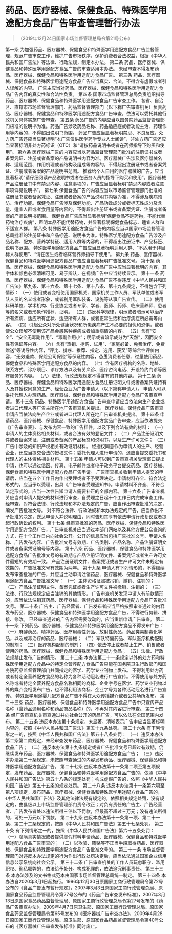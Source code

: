 # 药品、医疗器械、保健食品、特殊医学用途配方食品广告审查管理暂行办法
> （2019年12月24日国家市场监督管理总局令第21号公布）

第一条 为加强药品、医疗器械、保健食品和特殊医学用途配方食品广告监督管理，规范广告审查工作，维护广告市场秩序，保护消费者合法权益，根据《中华人民共和国广告法》等法律、行政法规，制定本办法。
第二条 药品、医疗器械、保健食品和特殊医学用途配方食品广告的审查适用本办法。
未经审查不得发布药品、医疗器械、保健食品和特殊医学用途配方食品广告。
第三条 药品、医疗器械、保健食品和特殊医学用途配方食品广告应当真实、合法，不得含有虚假或者引人误解的内容。
广告主应当对药品、医疗器械、保健食品和特殊医学用途配方食品广告内容的真实性和合法性负责。
第四条 国家市场监督管理总局负责组织指导药品、医疗器械、保健食品和特殊医学用途配方食品广告审查工作。
各省、自治区、直辖市市场监督管理部门、药品监督管理部门（以下称广告审查机关）负责药品、医疗器械、保健食品和特殊医学用途配方食品广告审查，依法可以委托其他行政机关具体实施广告审查。
第五条 药品广告的内容应当以国务院药品监督管理部门核准的说明书为准。药品广告涉及药品名称、药品适应症或者功能主治、药理作用等内容的，不得超出说明书范围。
药品广告应当显著标明禁忌、不良反应，处方药广告还应当显著标明“本广告仅供医学药学专业人士阅读”，非处方药广告还应当显著标明非处方药标识（OTC）和“请按药品说明书或者在药师指导下购买和使用”。
第六条 医疗器械广告的内容应当以药品监督管理部门批准的注册证书或者备案凭证、注册或者备案的产品说明书内容为准。医疗器械广告涉及医疗器械名称、适用范围、作用机理或者结构及组成等内容的，不得超出注册证书或者备案凭证、注册或者备案的产品说明书范围。
推荐给个人自用的医疗器械的广告，应当显著标明“请仔细阅读产品说明书或者在医务人员的指导下购买和使用”。医疗器械产品注册证书中有禁忌内容、注意事项的，广告应当显著标明“禁忌内容或者注意事项详见说明书”。
第七条 保健食品广告的内容应当以市场监督管理部门批准的注册证书或者备案凭证、注册或者备案的产品说明书内容为准，不得涉及疾病预防、治疗功能。保健食品广告涉及保健功能、产品功效成分或者标志性成分及含量、适宜人群或者食用量等内容的，不得超出注册证书或者备案凭证、注册或者备案的产品说明书范围。
保健食品广告应当显著标明“保健食品不是药物，不能代替药物治疗疾病”，声明本品不能代替药物，并显著标明保健食品标志、适宜人群和不适宜人群。
第八条 特殊医学用途配方食品广告的内容应当以国家市场监督管理总局批准的注册证书和产品标签、说明书为准。特殊医学用途配方食品广告涉及产品名称、配方、营养学特征、适用人群等内容的，不得超出注册证书、产品标签、说明书范围。
特殊医学用途配方食品广告应当显著标明适用人群、“不适用于非目标人群使用”、“请在医生或者临床营养师指导下使用”。
第九条 药品、医疗器械、保健食品和特殊医学用途配方食品广告应当显著标明广告批准文号。
第十条 药品、医疗器械、保健食品和特殊医学用途配方食品广告中应当显著标明的内容，其字体和颜色必须清晰可见、易于辨认，在视频广告中应当持续显示。
第十一条 药品、医疗器械、保健食品和特殊医学用途配方食品广告不得违反《中华人民共和国广告法》第九条、第十六条、第十七条、第十八条、第十九条规定，不得包含下列情形：
（一）使用或者变相使用国家机关、国家机关工作人员、军队单位或者军队人员的名义或者形象，或者利用军队装备、设施等从事广告宣传。
（二）使用科研单位、学术机构、行业协会或者专家、学者、医师、药师、临床营养师、患者等的名义或者形象作推荐、证明。
（三）违反科学规律，明示或者暗示可以治疗所有疾病、适应所有症状、适应所有人群，或者正常生活和治疗病症所必需等内容。
（四）引起公众对所处健康状况和所患疾病产生不必要的担忧和恐惧，或者使公众误解不使用该产品会患某种疾病或者加重病情的内容。
（五）含有“安全”、“安全无毒副作用”、“毒副作用小”；明示或者暗示成分为“天然”，因而安全性有保证等内容。
（六）含有“热销、抢购、试用”、“家庭必备、免费治疗、免费赠送”等诱导性内容，“评比、排序、推荐、指定、选用、获奖”等综合性评价内容，“无效退款、保险公司保险”等保证性内容，怂恿消费者任意、过量使用药品、保健食品和特殊医学用途配方食品的内容。
（七）含有医疗机构的名称、地址、联系方式、诊疗项目、诊疗方法以及有关义诊、医疗咨询电话、开设特约门诊等医疗服务的内容。
（八）法律、行政法规规定不得含有的其他内容。
第十二条 药品、医疗器械、保健食品和特殊医学用途配方食品注册证明文件或者备案凭证持有人及其授权同意的生产、经营企业为广告申请人（以下简称申请人）。
申请人可以委托代理人办理药品、医疗器械、保健食品和特殊医学用途配方食品广告审查申请。
第十三条 药品、特殊医学用途配方食品广告审查申请应当依法向生产企业或者进口代理人等广告主所在地广告审查机关提出。
医疗器械、保健食品广告审查申请应当依法向生产企业或者进口代理人所在地广告审查机关提出。
第十四条 申请药品、医疗器械、保健食品、特殊医学用途配方食品广告审查，应当依法提交《广告审查表》、与发布内容一致的广告样件，以及下列合法有效的材料：
（一）申请人的主体资格相关材料，或者合法有效的登记文件；
（二）产品注册证明文件或者备案凭证、注册或者备案的产品标签和说明书，以及生产许可文件；
（三）广告中涉及的知识产权相关有效证明材料。
经授权同意作为申请人的生产、经营企业，还应当提交合法的授权文件；委托代理人进行申请的，还应当提交委托书和代理人的主体资格相关材料。
第十五条 申请人可以到广告审查机关受理窗口提出申请，也可以通过信函、传真、电子邮件或者电子政务平台提交药品、医疗器械、保健食品和特殊医学用途配方食品广告申请。
广告审查机关收到申请人提交的申请后，应当在五个工作日内作出受理或者不予受理决定。申请材料齐全、符合法定形式的，应当予以受理，出具《广告审查受理通知书》。申请材料不齐全、不符合法定形式的，应当一次性告知申请人需要补正的全部内容。
第十六条 广告审查机关应当对申请人提交的材料进行审查，自受理之日起十个工作日内完成审查工作。经审查，对符合法律、行政法规和本办法规定的广告，应当作出审查批准的决定，编发广告批准文号。
对不符合法律、行政法规和本办法规定的广告，应当作出不予批准的决定，送达申请人并说明理由，同时告知其享有依法申请行政复议或者提起行政诉讼的权利。
第十七条 经审查批准的药品、医疗器械、保健食品和特殊医学用途配方食品广告，广告审查机关应当通过本部门网站以及其他方便公众查询的方式，在十个工作日内向社会公开。公开的信息应当包括广告批准文号、申请人名称、广告发布内容、广告批准文号有效期、广告类别、产品名称、产品注册证明文件或者备案凭证编号等内容。
第十八条 药品、医疗器械、保健食品和特殊医学用途配方食品广告批准文号的有效期与产品注册证明文件、备案凭证或者生产许可文件最短的有效期一致。
产品注册证明文件、备案凭证或者生产许可文件未规定有效期的，广告批准文号有效期为两年。
第十九条 申请人有下列情形的，不得继续发布审查批准的广告，并应当主动申请注销药品、医疗器械、保健食品和特殊医学用途配方食品广告批准文号：
（一）主体资格证照被吊销、撤销、注销的；
（二）产品注册证明文件、备案凭证或者生产许可文件被撤销、注销的；
（三）法律、行政法规规定应当注销的其他情形。
广告审查机关发现申请人有前款情形的，应当依法注销其药品、医疗器械、保健食品和特殊医学用途配方食品广告批准文号。
第二十条 广告主、广告经营者、广告发布者应当严格按照审查通过的内容发布药品、医疗器械、保健食品和特殊医学用途配方食品广告，不得进行剪辑、拼接、修改。
已经审查通过的广告内容需要改动的，应当重新申请广告审查。
第二十一条 下列药品、医疗器械、保健食品和特殊医学用途配方食品不得发布广告：
（一）麻醉药品、精神药品、医疗用毒性药品、放射性药品、药品类易制毒化学品，以及戒毒治疗的药品、医疗器械；
（二）军队特需药品、军队医疗机构配制的制剂；
（三）医疗机构配制的制剂；
（四）依法停止或者禁止生产、销售或者使用的药品、医疗器械、保健食品和特殊医学用途配方食品；
（五）法律、行政法规禁止发布广告的情形。
第二十二条 本办法第二十一条规定以外的处方药和特殊医学用途配方食品中的特定全营养配方食品广告只能在国务院卫生行政部门和国务院药品监督管理部门共同指定的医学、药学专业刊物上发布。
不得利用处方药或者特定全营养配方食品的名称为各种活动冠名进行广告宣传。不得使用与处方药名称或者特定全营养配方食品名称相同的商标、企业字号在医学、药学专业刊物以外的媒介变相发布广告，也不得利用该商标、企业字号为各种活动冠名进行广告宣传。
特殊医学用途婴儿配方食品广告不得在大众传播媒介或者公共场所发布。
第二十三条 药品、医疗器械、保健食品和特殊医学用途配方食品广告中只宣传产品名称（含药品通用名称和药品商品名称）的，不再对其内容进行审查。
第二十四条 经广告审查机关审查通过并向社会公开的药品广告，可以依法在全国范围内发布。
第二十五条 违反本办法第十条规定，未显著、清晰表示广告中应当显著标明内容的，按照《中华人民共和国广告法》第五十九条处罚。
第二十六条 有下列情形之一的，按照《中华人民共和国广告法》第五十八条处罚：
（一）违反本办法第二条第二款规定，未经审查发布药品、医疗器械、保健食品和特殊医学用途配方食品广告；
（二）违反本办法第十九条规定或者广告批准文号已超过有效期，仍继续发布药品、医疗器械、保健食品和特殊医学用途配方食品广告；
（三）违反本办法第二十条规定，未按照审查通过的内容发布药品、医疗器械、保健食品和特殊医学用途配方食品广告。
第二十七条 违反本办法第十一条第二项至第五项规定，发布药品、医疗器械、保健食品和特殊医学用途配方食品广告的，依照《中华人民共和国广告法》第五十八条的规定处罚；构成虚假广告的，依照《中华人民共和国广告法》第五十五条的规定处罚。
第二十八条 违反本办法第十一条第六项至第八项规定，发布药品、医疗器械、保健食品和特殊医学用途配方食品广告的，《中华人民共和国广告法》及其他法律法规有规定的，依照相关规定处罚，没有规定的，由县级以上市场监督管理部门责令改正；对负有责任的广告主、广告经营者、广告发布者处以违法所得三倍以下罚款，但最高不超过三万元；没有违法所得的，可处一万元以下罚款。
第二十九条 违反本办法第十一条第一项、第二十一条、第二十二条规定的，按照《中华人民共和国广告法》第五十七条处罚。
第三十条 有下列情形之一的，按照《中华人民共和国广告法》第六十五条处罚：
（一）隐瞒真实情况或者提供虚假材料申请药品、医疗器械、保健食品和特殊医学用途配方食品广告审查的；
（二）以欺骗、贿赂等不正当手段取得药品、医疗器械、保健食品和特殊医学用途配方食品广告批准文号的。
第三十一条 市场监督管理部门对违反本办法规定的行为作出行政处罚决定后，应当依法通过国家企业信用信息公示系统向社会公示。
第三十二条 广告审查机关的工作人员玩忽职守、滥用职权、徇私舞弊的，依法给予处分。构成犯罪的，依法追究刑事责任。
第三十三条 本办法涉及的文书格式范本由国家市场监督管理总局统一制定。
第三十四条 本办法自2020年3月1日起施行。1996年12月30日原国家工商行政管理局令第72号公布的《食品广告发布暂行规定》，2007年3月3日原国家工商行政管理总局、原国家食品药品监督管理局令第27号公布的《药品广告审查发布标准》，2007年3月13日原国家食品药品监督管理局、原国家工商行政管理总局令第27号发布的《药品广告审查办法》，2009年4月7日原卫生部、原国家工商行政管理总局、原国家食品药品监督管理局令第65号发布的《医疗器械广告审查办法》，2009年4月28日原国家工商行政管理总局、原卫生部、原国家食品药品监督管理局令第40号公布的《医疗器械广告审查发布标准》同时废止。
